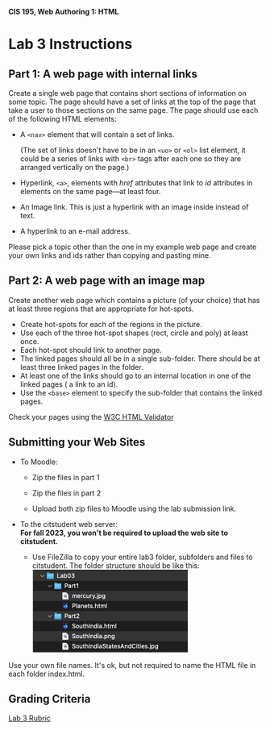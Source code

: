**CIS 195, Web Authoring 1: HTML**

# Lab 3 Instructions



## Part 1: A web page with internal links

Create a single web page that contains short sections of information on some topic. The page should have a set of links at the top of the page that take a user to those sections on the same page. The page should use each of the following HTML elements:

- A `<nav>` element that will contain a set of links. 

  (The set of links doesn't have to be in an `<uo>` or `<ol>` list element, it could be a series of links with `<br>` tags after each one so they are arranged vertically on the page.)

- Hyperlink, `<a>`, elements with *href* attributes that link to *id* attributes in elements on the same page&mdash;at least four.

- An Image link. This is just a hyperlink with an image inside instead of text.

- A hyperlink to an e-mail address.

Please pick a topic other than the one in my example web page and create your own links and ids rather than copying and pasting mine.

## Part 2: A web page with an image map

Create another web page which contains a picture (of your choice) that has at least three regions that are appropriate for hot-spots.  

- Create hot-spots for each of the regions in the picture. 
- Use each of the three hot-spot shapes (rect, circle and poly) at least once.
- Each hot-spot should link to another page.
- The linked pages should all be in a single sub-folder. There should be at least three linked pages in the folder.
- At least one of the links should go to an internal location in one of the linked pages ( a link to an id).
- Use the `<base>` element to specify the sub-folder that contains the linked pages.

Check your pages using the [W3C HTML Validator](https://validator.w3.org)  



## Submitting your Web Sites

- To Moodle:

  - Zip the files in part 1


  - Zip the files in part 2


  - Upload both zip files to Moodle using the lab submission link.

- To the citstudent web server:  
  **For fall 2023, you won't be required to upload the web site to citstudent.**
  - Use FileZilla to copy your entire lab3 folder, subfolders and files to citstudent. The folder structure should be like this:  
    <img src="Lab3FolderStructure.png" alt="Lab3FolderStructure" style="zoom:50%;" />

Use your own file names. It's ok, but not required to name the HTML file in each folder index.html.

## Grading Criteria

[Lab 3 Rubric](Lab3Rubric-CIS195.htm)

  



